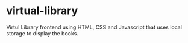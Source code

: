 # virtual-library
Virtul Library frontend using HTML, CSS and Javascript that uses local storage to display the books.
